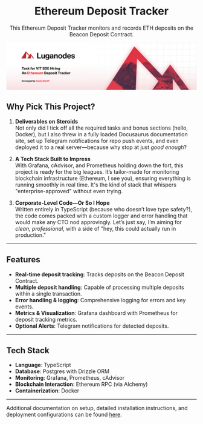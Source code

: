 <center>
  
# Ethereum Deposit Tracker
This Ethereum Deposit Tracker monitors and records ETH deposits on the Beacon Deposit Contract. 

</center>


<p align="center">
  <img src="assets/banner-img.png" alt="Ethereum Deposit Tracker Banner"/>
</p>

## Why Pick This Project?

1. **Deliverables on Steroids**  
   Not only did I tick off all the required tasks and bonus sections (hello, Docker), but I also threw in a fully loaded Docusaurus documentation site, set up Telegram notifications for repo push events, and even deployed it to a real server—because why stop at just *good enough*?

2. **A Tech Stack Built to Impress**  
   With Grafana, cAdvisor, and Prometheus holding down the fort, this project is ready for the big leagues. It’s tailor-made for monitoring blockchain infrastructure (Ethereum, I see you), ensuring everything is running smoothly in real time. It's the kind of stack that whispers "enterprise-approved" without even trying.

3. **Corporate-Level Code—Or So I Hope**  
   Written entirely in TypeScript (because who doesn’t love type safety?), the code comes packed with a custom logger and error handling that would make any CTO nod approvingly. Let’s just say, I’m aiming for *clean, professional*, with a side of "hey, this could actually run in production."

---

## Features

- **Real-time deposit tracking**: Tracks deposits on the Beacon Deposit Contract.
- **Multiple deposit handling**: Capable of processing multiple deposits within a single transaction.
- **Error handling & logging**: Comprehensive logging for errors and key events.
- **Metrics & Visualization**: Grafana dashboard with Prometheus for deposit tracking metrics.
- **Optional Alerts**: Telegram notifications for detected deposits.

---

## Tech Stack

- **Language**: TypeScript
- **Database**: Postgres with Drizzle ORM
- **Monitoring**: Grafana, Prometheus, cAdvisor
- **Blockchain Interaction**: Ethereum RPC (via Alchemy)
- **Containerization**: Docker

---


Additional documentation on setup, detailed installation instructions, and deployment configurations can be found [here](link_to_docs).

